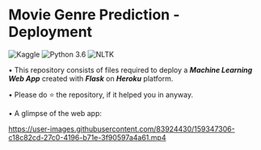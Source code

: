 # Movie Genre Prediction - Deployment
![Kaggle](https://img.shields.io/badge/Dataset-Kaggle-blue.svg) ![Python 3.6](https://img.shields.io/badge/Python-3.6-brightgreen.svg) ![NLTK](https://img.shields.io/badge/Library-NLTK-orange.svg)

• This repository consists of files required to deploy a ___Machine Learning Web App___ created with ___Flask___ on ___Heroku___ platform.

• Please do ⭐ the repository, if it helped you in anyway.

• A glimpse of the web app:







https://user-images.githubusercontent.com/83924430/159347306-c18c82cd-27c0-4196-b71e-3f90597a4a61.mp4

